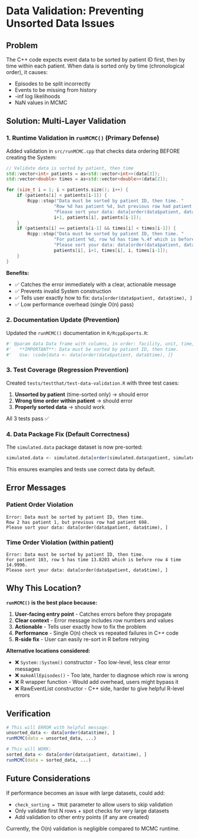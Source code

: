 # Data Validation: Preventing Unsorted Data Issues

## Problem
The C++ code expects event data to be sorted by patient ID first, then by time within each patient. When data is sorted only by time (chronological order), it causes:
- Episodes to be split incorrectly
- Events to be missing from history
- -inf log likelihoods
- NaN values in MCMC

## Solution: Multi-Layer Validation

### 1. Runtime Validation in `runMCMC()` (Primary Defense)

Added validation in `src/runMCMC.cpp` that checks data ordering BEFORE creating the System:

```cpp
// Validate data is sorted by patient, then time
std::vector<int> patients = as<std::vector<int>>(data[3]);
std::vector<double> times = as<std::vector<double>>(data[2]);

for (size_t i = 1; i < patients.size(); i++) {
    if (patients[i] < patients[i-1]) {
        Rcpp::stop("Data must be sorted by patient ID, then time. "
                  "Row %d has patient %d, but previous row had patient %d. "
                  "Please sort your data: data[order(data$patient, data$time), ]",
                  i+1, patients[i], patients[i-1]);
    }
    if (patients[i] == patients[i-1] && times[i] < times[i-1]) {
        Rcpp::stop("Data must be sorted by patient ID, then time. "
                  "For patient %d, row %d has time %.4f which is before row %d time %.4f. "
                  "Please sort your data: data[order(data$patient, data$time), ]",
                  patients[i], i+1, times[i], i, times[i-1]);
    }
}
```

**Benefits:**
- ✅ Catches the error immediately with a clear, actionable message
- ✅ Prevents invalid System construction
- ✅ Tells user exactly how to fix: `data[order(data$patient, data$time), ]`
- ✅ Low performance overhead (single O(n) pass)

### 2. Documentation Update (Prevention)

Updated the `runMCMC()` documentation in `R/RcppExports.R`:

```r
#' @param data Data frame with columns, in order: facility, unit, time, patient, and event type.
#'   **IMPORTANT**: Data must be sorted by patient ID, then time. 
#'   Use: \code{data <- data[order(data$patient, data$time), ]}
```

### 3. Test Coverage (Regression Prevention)

Created `tests/testthat/test-data-validation.R` with three test cases:

1. **Unsorted by patient** (time-sorted only) → should error
2. **Wrong time order within patient** → should error  
3. **Properly sorted data** → should work

All 3 tests pass ✅

### 4. Data Package Fix (Default Correctness)

The `simulated.data` package dataset is now pre-sorted:
```r
simulated.data <- simulated.data[order(simulated.data$patient, simulated.data$time), ]
```

This ensures examples and tests use correct data by default.

## Error Messages

### Patient Order Violation
```
Error: Data must be sorted by patient ID, then time. 
Row 2 has patient 1, but previous row had patient 698. 
Please sort your data: data[order(data$patient, data$time), ]
```

### Time Order Violation (within patient)
```
Error: Data must be sorted by patient ID, then time. 
For patient 103, row 5 has time 13.8203 which is before row 4 time 14.9996. 
Please sort your data: data[order(data$patient, data$time), ]
```

## Why This Location?

**`runMCMC()` is the best place because:**

1. **User-facing entry point** - Catches errors before they propagate
2. **Clear context** - Error message includes row numbers and values
3. **Actionable** - Tells user exactly how to fix the problem
4. **Performance** - Single O(n) check vs repeated failures in C++ code
5. **R-side fix** - User can easily re-sort in R before retrying

**Alternative locations considered:**

- ❌ `System::System()` constructor - Too low-level, less clear error messages
- ❌ `makeAllEpisodes()` - Too late, harder to diagnose which row is wrong
- ❌ R wrapper function - Would add overhead, users might bypass it
- ❌ RawEventList constructor - C++ side, harder to give helpful R-level errors

## Verification

```r
# This will ERROR with helpful message:
unsorted_data <- data[order(data$time), ]
runMCMC(data = unsorted_data, ...)

# This will WORK:
sorted_data <- data[order(data$patient, data$time), ]
runMCMC(data = sorted_data, ...)
```

## Future Considerations

If performance becomes an issue with large datasets, could add:
- `check_sorting = TRUE` parameter to allow users to skip validation
- Only validate first N rows + spot checks for very large datasets
- Add validation to other entry points (if any are created)

Currently, the O(n) validation is negligible compared to MCMC runtime.
